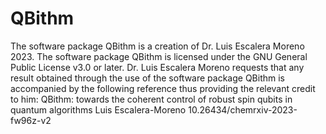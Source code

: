 # QBithm
The software package QBithm is a creation of Dr. Luis Escalera Moreno 2023.
The software package QBithm is licensed under the GNU General Public License v3.0 or later.
Dr. Luis Escalera Moreno requests that any result obtained through the use of the software package QBithm is accompanied by the following reference thus providing the relevant credit to him:
QBithm: towards the coherent control of robust spin qubits in quantum algorithms
Luis Escalera-Moreno
10.26434/chemrxiv-2023-fw96z-v2
